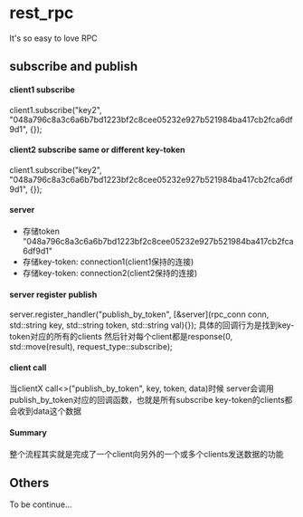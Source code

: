 # rest_rpc
It's so easy to love RPC

## subscribe and publish

#### client1 subscribe

client1.subscribe("key2", "048a796c8a3c6a6b7bd1223bf2c8cee05232e927b521984ba417cb2fca6df9d1", [](...){});

#### client2 subscribe same or different key-token 

client1.subscribe("key2", "048a796c8a3c6a6b7bd1223bf2c8cee05232e927b521984ba417cb2fca6df9d1", [](...){});

#### server

- 存储token "048a796c8a3c6a6b7bd1223bf2c8cee05232e927b521984ba417cb2fca6df9d1"
- 存储key-token: connection1(client1保持的连接)
- 存储key-token: connection2(client2保持的连接)

#### server register publish

server.register_handler("publish_by_token", [&server](rpc_conn conn, std::string key, std::string token, std::string val){});
具体的回调行为是找到key-token对应的所有的clients
然后针对每个client都是response(0, std::move(result), request_type::subscribe);

#### client call
当clientX call<>("publish_by_token", key, token, data)时候
server会调用publish_by_token对应的回调函数，也就是所有subscribe key-token的clients都会收到data这个数据

#### Summary
整个流程其实就是完成了一个client向另外的一个或多个clients发送数据的功能

## Others

To be continue...